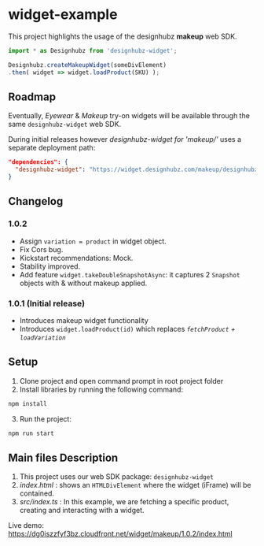 # widget-example

This project highlights the usage of the designhubz **makeup** web SDK.

``` typescript
import * as Designhubz from 'designhubz-widget';

Designhubz.createMakeupWidget(someDivElement)
.then( widget => widget.loadProduct(SKU) );
```

## Roadmap

Eventually, *Eyewear* & *Makeup* try-on widgets will be available through the same `designhubz-widget` web SDK.

During initial releases however *designhubz-widget for 'makeup/'* uses a separate deployment path:
``` json
"dependencies": {
  "designhubz-widget": "https://widget.designhubz.com/makeup/designhubz-widget-1.0.1.tgz"
}
```


## Changelog

### 1.0.2
- Assign `variation = product` in widget object.
- Fix Cors bug.
- Kickstart recommendations: Mock.
- Stability improved.
- Add feature `widget.takeDoubleSnapshotAsync`: it captures 2 `Snapshot` objects with & without makeup applied.

### 1.0.1 (Initial release)
- Introduces makeup widget functionality
- Introduces `widget.loadProduct(id)` which replaces *`fetchProduct` + `loadVariation`*


## Setup

1. Clone project and open command prompt in root project folder
2. Install libraries by running the following command:

  ```bash
  npm install
  ```

3. Run the project:
  
  ```bash
  npm run start
  ```
  
## Main files Description

1. This project uses our web SDK package: `designhubz-widget`
2. *index.html* : shows an `HTMLDivElement` where the widget (iFrame) will be contained.
3. *src/index.ts* : In this example, we are fetching a specific product, creating and interacting with a widget.

Live demo: https://dg0iszzfyf3bz.cloudfront.net/widget/makeup/1.0.2/index.html